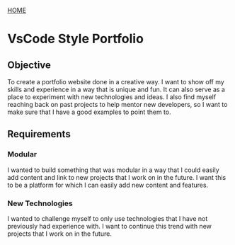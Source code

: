 [HOME](/)

# VsCode Style Portfolio

## Objective

To create a portfolio website done in a creative way. I want to show off my skills and experience in a way that is unique and fun. It can also serve as a place to experiment with new technologies and ideas. I also find myself reaching back on past projects to help mentor new developers, so I want to make sure that I have a good examples to point them to.

## Requirements

### Modular

I wanted to build something that was modular in a way that I could easily add content and link to new projects that I work on in the future. I want this to be a platform for which I can easily add new content and features.

### New Technologies

I wanted to challenge myself to only use technologies that I have not previously had experience with. I want to continue this trend with new projects that I work on in the future.
